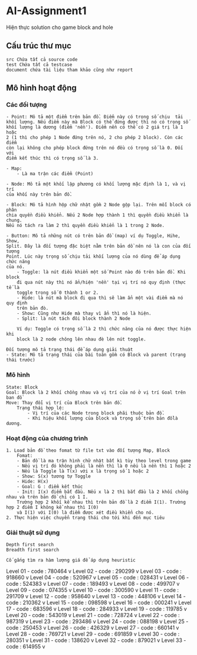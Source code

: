 ﻿# AI-Assignment1
Hiện thực solution cho game block and hole

## Cấu trúc thư mục
    src Chứa tất cả source code
    test Chứa tất cả testcase
    document chứa tài liệu tham khảo cũng như report
    
## Mô hình hoạt động 
### Các đối tượng
    - Point: Mô tả một điểm trên bản đồ. Điểm này có trọng số chịu  tải
    khối lượng. Nếu điểm này mà Block có thể đứng được thì nó có trọng số 
    khối lượng là dương (điểm 'nền'). Điểm nền có thể có 2 giá trị là 1 hoặc 
    2 (1 thì cho phép 1 Node đứng trên nó, 2 cho phép 2 block). Còn các điểm 
    còn lại không cho phép block đứng trên nó đều có trọng số là 0. Đối với
    điểm kết thúc thì có trọng số là 3.
    
    - Map: 
        - Là ma trận các điểm (Point)
    
    - Node: Mô tả một khối lập phương có khối lượng mặc định là 1, và vị trí 
    của khối này trên bản đồ.
    
    - Block: Mô tả hình hộp chữ nhật gồm 2 Node gộp lại. Trên mỗi block có phân
    chia quyền điều khiển. Nếu 2 Node hợp thành 1 thì quyền điều khiển là chung.
    Nếu nó tách ra làm 2 thì quyền điều khiển là 1 trong 2 Node.
    
    - Button: Mô tả những nút có trên bản đồ (map) ví dụ Toggle, Hihe, Show, 
    Split. Đây là đối tượng đặc biệt nằm trên bản dồ nên nó là con của đối tượng
    Point. Lúc này trọng số chịu tải khối lượng của nó dùng để áp dụng chức năng
    của nó.
        - Toggle: là nút điều khiển một số Point nào đó trên bản đồ. Khi block
        đi qua nút này thì nó ẩn/hiện 'nền' tại vị trí nó quy định (thực tế là
        toggle trọng số 0 thành 1 or 2.
        - Hide: là nút mà block đi qua thì sẽ làm ẩn một vài điểm mà nó quy định
        trên bản đò.
        - Show: Cũng như Hide mà thay vì ẩn thì nó là hiện.
        - Split: là nút tách đôi block thành 2 Node
        
        Ví dụ: Toggle có trọng số là 2 thì chức năng của nó được thực hiện khi
        block là 2 node chông lên nhau đè lên nút toggle.
    
    Đối tượng mô tả trạng thái để áp dụng giải thuật
    - State: Mô tả trạng thái của bài toán gồm có Block và parent (trạng thái trước)
    
### Mô hình
    State: Block
    Goal: Block là 2 khối chồng nhau và vị trí của nó ở vị trí Goal trên ban đồ
    Move: Thay đổi vị trí của Block trên bản đồ.
        Trạng thái hợp lệ:
            - Vị trí của các Node trong block phãi thuộc bản đồ.
            - Khi hiệu khối lượng của block và trọng số trên bản đồlà dương.
        
### Hoạt động của chương trình
    1. Load bản đồ theo fomat từ file txt vào đối tượng Map, Block
        Fomat:
        - Bản đồ là ma trận hình chữ nhật bất kì tùy theo level trong game
        - Nếu vị trí đó không phải là nền thì là 0 nếu là nền thì 1 hoặc 2
        - Nếu là Toggle là T(x) với x là trọng số 1 hoặc 2
        - Show: S(x) tương tự Toggle
        - Hide: H(x)
        - Goal: G : điểm kết thúc
        - Init: I(x) điểm bắt đầu. Nếu x là 2 thì bắt đầu là 2 khối chồng nhau và trên bản đồ chỉ có 1 I.
        Trường hợp 2 khối kề nhau thì trên bản đồ là 2 điểm I(1). Trường hợp 2 điểm I không kề nhau thì I(0)
        và I(1) với I(0) là điểm được xét điều khiển cho nó.
    2. Thực hiện việc chuyển trạng thái cho tới khi đến mục tiêu
    
### Giải thuật sử dụng
    Depth first search
    Breadth first search
    
    Cố gắng tìm ra hàm lượng giá để áp dụng heuristic

Level 01 - code : 780464    v
Level 02 - code : 290299    v
Level 03 - code : 918660    v
Level 04 - code : 520967    v
Level 05 - code : 028431    v
Level 06 - code : 524383    v
Level 07 - code : 189493    v
Level 08 - code : 499707    v
Level 09 - code : 074355    v
Level 10 - code : 300590    v
Level 11 - code : 291709    v
Level 12 - code : 958640    v
Level 13 - code : 448106    v
Level 14 - code : 210362    v
Level 15 - code : 098598    v
Level 16 - code : 000241    v
Level 17 - code : 683596    v
Level 18 - code : 284933    v
Level 19 - code : 119785    v
Level 20 - code : 543019    v
Level 21 - code : 728724    v
Level 22 - code : 987319    v
Level 23 - code : 293486    v
Level 24 - code : 088198    v
Level 25 - code : 250453    v
Level 26 - code : 426329    v
Level 27 - code : 660141    v
Level 28 - code : 769721    v
Level 29 - code : 691859    v
Level 30 - code : 280351    v
Level 31 - code : 138620    v
Level 32 - code : 879021    v
Level 33 - code : 614955    v

